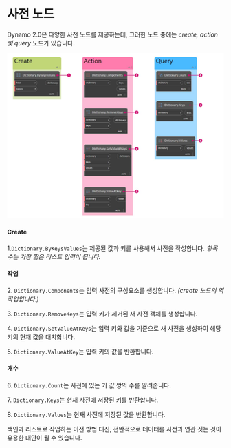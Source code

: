 # 사전 노드

Dynamo 2.0은 다양한 사전 노드를 제공하는데, 그러한 노드 중에는 _create, action 및 query_ 노드가 있습니다.

![](../images/5-5/2/dictionarynodes-nodes.jpg)

#### Create

1.`Dictionary.ByKeysValues`는 제공된 값과 키를 사용해서 사전을 작성합니다. _항목 수는 가장 짧은 리스트 입력이 됩니다._

#### 작업

2\. `Dictionary.Components`는 입력 사전의 구성요소를 생성합니다. _(create 노드의 역 작업입니다.)_

3\. `Dictionary.RemoveKeys`는 입력 키가 제거된 새 사전 객체를 생성합니다.

4\. `Dictionary.SetValueAtKeys`는 입력 키와 값을 기준으로 새 사전을 생성하여 해당 키의 현재 값을 대치합니다.

5\. `Dictionary.ValueAtKey`는 입력 키의 값을 반환합니다.

#### 개수

6\. `Dictionary.Count`는 사전에 있는 키 값 쌍의 수를 알려줍니다.

7\. `Dictionary.Keys`는 현재 사전에 저장된 키를 반환합니다.

8\. `Dictionary.Values`는 현재 사전에 저장된 값을 반환합니다.

색인과 리스트로 작업하는 이전 방법 대신, 전반적으로 데이터를 사전과 연관 짓는 것이 유용한 대안이 될 수 있습니다.
